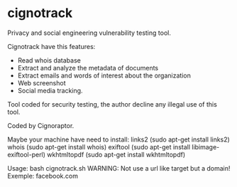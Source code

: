 # cignotrack

Privacy and social engineering vulnerability testing tool.

Cignotrack have this features:

- Read whois database
- Extract and analyze the metadata of documents
- Extract emails and words of interest about the organization
- Web screenshot
- Social media tracking.

Tool coded for security testing, the author decline any illegal use of this tool.

Coded by Cignoraptor.

Maybe your machine have need to install: 
links2 (sudo apt-get install links2) 
whois (sudo apt-get install whois)
exiftool (sudo apt-get install libimage-exiftool-perl)
wkhtmltopdf (sudo apt-get install wkhtmltopdf)

Usage: bash cignotrack.sh   WARNING: Not use a url like target but a domain!
Exemple: facebook.com

